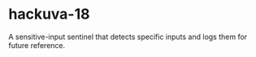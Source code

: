 # hackuva-18

A sensitive-input sentinel that detects specific inputs and logs them for future reference.